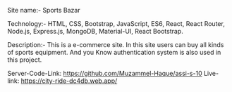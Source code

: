 Site name:- Sports Bazar



Technology:-
HTML, CSS, Bootstrap, JavaScript, ES6, React, React Router, Node.js, Express.js, MongoDB, Material-UI, React Bootstrap.




Description:-
This is a e-commerce site.
In this site users can buy all kinds of sports equipment.
And you Know authentication system is also used in this  project. 





Server-Code-Link: https://github.com/Muzammel-Haque/assi-s-10
Live-link:  https://city-ride-dc4db.web.app/




